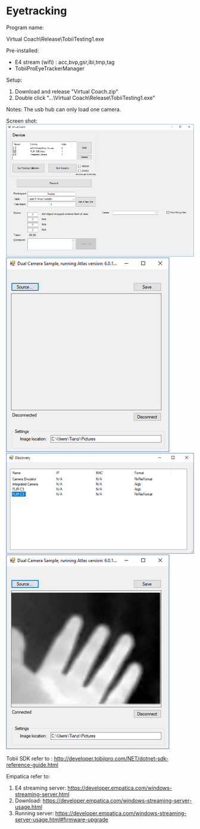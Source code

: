# Eyetracking

Program name:

 Virtual Coach\Release\TobiiTesting1.exe


Pre-installed:
- E4 stream (wifi) : acc,bvp,gsr,ibi,tmp,tag 
- TobiiProEyeTrackerManager

Setup:
1) Download and release "Virtual Coach.zip"
2) Double click "...\Virtual Coach\Release\TobiiTesting1.exe"


Notes:
The usb hub can only load one camera.

Screen shot:
![mainwindow](screen/mainwindow.png)
![thermal_source](screen/thermal_source.png)
![find_source](screen/find_source.png)
![after_source](screen/after_source.png)

Tobii SDK
refer to : http://developer.tobiipro.com/NET/dotnet-sdk-reference-guide.html

Empatica 
refer to:
1. E4 streaming server: https://developer.empatica.com/windows-streaming-server.html
2. Download: https://developer.empatica.com/windows-streaming-server-usage.html
3. Running server: https://developer.empatica.com/windows-streaming-server-usage.html#firmware-upgrade


